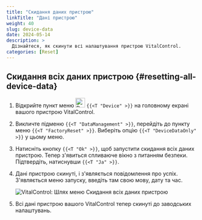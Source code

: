 ```yaml
---
title: "Скидання даних пристрою"
linkTitle: "Дані пристрою"
weight: 40
slug: device-data
date: 2024-05-14
description: >
  Дізнайтеся, як скинути всі налаштування пристрою VitalControl.
categories: [Reset]
---
```

## Скидання всіх даних пристрою {#resetting-all-device-data}

1. Відкрийте пункт меню <img src="/icons/device.svg" width="25" align="bottom" alt="Device" /> `{{<T "Device" >}}` на головному екрані вашого пристрою VitalControl.

1. Викличте підменю `{{<T "DataManagement" >}}`, перейдіть до пункту меню `{{<T "FactoryReset" >}}`. Виберіть опцію `{{<T "DeviceDataOnly" >}}` у цьому меню.

1. Натисніть кнопку `{{<T "Ok" >}}`, щоб запустити скидання всіх даних пристрою. Тепер з'явиться спливаюче вікно з питанням безпеки. Підтвердіть, натиснувши `{{<T "Ja" >}}`.

1. Дані пристрою скинуті, і з'являється повідомлення про успіх. З'являється меню запуску, введіть там свою мову, дату та час.

   ![VitalControl: Шлях меню Скидання всіх даних пристрою](../images/resetdevicedata.png "Скидання даних пристрою")

1. Всі дані пристрою вашого VitalControl тепер скинуті до заводських налаштувань.

